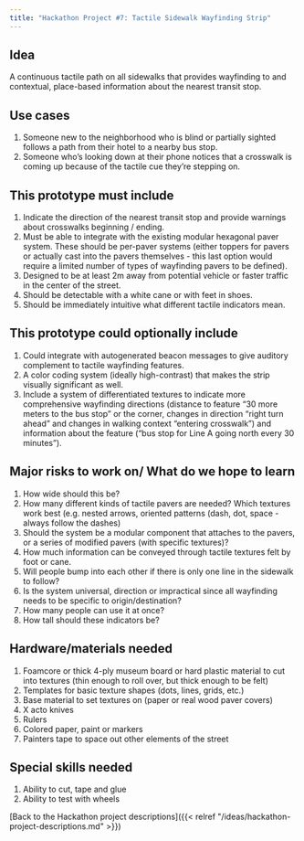 ```yaml
---
title: "Hackathon Project #7: Tactile Sidewalk Wayfinding Strip"
---
```


## Idea

A continuous tactile path on all sidewalks that provides wayfinding to and contextual, place-based information about the nearest transit stop.

## Use cases

1. Someone new to the neighborhood who is blind or partially sighted follows a path from their hotel to a nearby bus stop.
1. Someone who’s looking down at their phone notices that a crosswalk is coming up because of the tactile cue they’re stepping on.

## This prototype must include

1. Indicate the direction of the nearest transit stop and provide warnings about crosswalks beginning / ending.
1. Must be able to integrate with the existing modular hexagonal paver system. These should be per-paver systems (either toppers for pavers or actually cast into the pavers themselves - this last option would require a limited number of types of wayfinding pavers to be defined).
1. Designed to be at least 2m away from potential vehicle or faster traffic in the center of the street.
1. Should be detectable with a white cane or with feet in shoes.
1. Should be immediately intuitive what different tactile indicators mean.

## This prototype could optionally include

1. Could integrate with autogenerated beacon messages to give auditory complement to tactile wayfinding features.
1. A color coding system (ideally high-contrast) that makes the strip visually significant as well.
1. Include a system of differentiated textures to indicate more comprehensive wayfinding directions (distance to feature “30 more meters to the bus stop” or the corner, changes in direction “right turn ahead” and changes in walking context “entering crosswalk”) and information about the feature (“bus stop for Line A going north every 30 minutes”).

## Major risks to work on/ What do we hope to learn

1. How wide should this be?
1. How many different kinds of tactile pavers are needed? Which textures work best (e.g. nested arrows, oriented patterns (dash, dot, space - always follow the dashes)
1. Should the system be a modular component that attaches to the pavers, or a series of modified pavers (with specific textures)?
1. How much information can be conveyed through tactile textures felt by foot or cane.
1. Will people bump into each other if there is only one line in the sidewalk to follow?
1. Is the system universal, direction or impractical since all wayfinding needs to be specific to origin/destination?
1. How many people can use it at once?
1. How tall should these indicators be?

## Hardware/materials needed

1. Foamcore or thick 4-ply museum board or hard plastic material to cut into textures (thin enough to roll over, but thick enough to be felt)
1. Templates for basic texture shapes (dots, lines, grids, etc.)
1. Base material to set textures on (paper or real wood paver covers)
1. X acto knives
1. Rulers
1. Colored paper, paint or markers
1. Painters tape to space out other elements of the street

## Special skills needed

1. Ability to cut, tape and glue
1. Ability to test with wheels

[Back to the Hackathon project descriptions]({{< relref "/ideas/hackathon-project-descriptions.md" >}})
